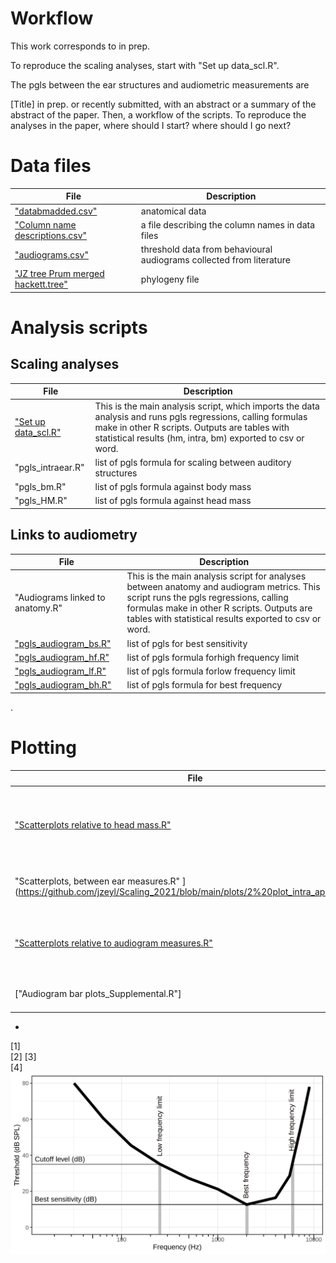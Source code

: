 # Workflow
This work corresponds to in prep.

To reproduce the scaling analyses, start with "Set up data_scl.R".

The pgls between the ear structures and audiometric measurements are 


[Title] in prep. or recently submitted, with an abstract or a summary of the abstract of the paper. Then, a workflow of the scripts. To reproduce the analyses in the paper, where should I start? where should I go next?



# Data files
|File|Description|
|-----|-----|
|["databmadded.csv"](https://github.com/jzeyl/Scaling_2021/blob/main/databmadded.csv)|anatomical data|
|["Column name descriptions.csv"](https://github.com/jzeyl/Scaling_2021/blob/main/Column%20name%20descriptions.csv)|a file describing the column names in data files|
|["audiograms.csv"](https://github.com/jzeyl/Scaling_2021/blob/main/audiograms.csv)|threshold data from behavioural audiograms collected from literature|
|["JZ tree Prum merged hackett.tree"](https://github.com/jzeyl/Scaling_2021/blob/main/JZ%20tree%20Prum%20merged%20hackett.tree)|phylogeny file|

# Analysis scripts
## Scaling analyses

|File|Description|
|-----|-----|
|["Set up data_scl.R"](https://github.com/jzeyl/Scaling_2021/blob/main/Set%20up%20data_scl.R)|This is the main analysis script, which imports the data analysis and runs pgls regressions, calling formulas make in other R scripts. Outputs are tables with statistical results (hm, intra, bm) exported to csv or word.|
|"pgls_intraear.R"|list of pgls formula for scaling between auditory structures|
|"pgls_bm.R"|list of pgls formula against body mass|
|"pgls_HM.R"|list of pgls formula against head mass|

## Links to audiometry

|File|Description|
|-----|-----|
|"Audiograms linked to anatomy.R"|This is the main analysis script for analyses between anatomy and audiogram metrics. This script runs the pgls regressions, calling formulas make in other R scripts. Outputs are tables with statistical results exported to csv or word.|
|["pgls_audiogram_bs.R"](https://github.com/jzeyl/Scaling_2021/blob/main/pgls_audiogram_bs.R)|list of pgls for best sensitivity|
|["pgls_audiogram_hf.R"](https://github.com/jzeyl/Scaling_2021/blob/main/pgls_audiogram_hf.R)|list of pgls formula forhigh frequency limit|
|["pgls_audiogram_lf.R"]((https://github.com/jzeyl/Scaling_2021/blob/main/pgls_audiogram_hf.R))|list of pgls formula forlow frequency limit|
|["pgls_audiogram_bh.R"](https://github.com/jzeyl/Scaling_2021/blob/main/pgls_audiogram_hf.R)|list of pgls formula for best frequency| 

.
                      

# Plotting
|File|Description|
|-----|-----|
 |["Scatterplots relative to head mass.R"  ](https://github.com/jzeyl/Scaling_2021/blob/main/plots/1%20plot%20scatterplots_scl_hm.R)|Plotting of ear measures relative to head mass and body mass|
| "Scatterplots, between ear measures.R"  ](https://github.com/jzeyl/Scaling_2021/blob/main/plots/2%20plot_intra_april%2014.R)|Plotting of ear measure relative to each other|
|["Scatterplots relative to audiogram measures.R"](https://github.com/jzeyl/Scaling_2021/blob/main/plots/3%20plot%20link%20to%20anaomy%20Apr%2013.R)|Plotting of ear measures and audiogram data |
|["Audiogram bar plots_Supplemental.R"]   |Plots for supplemental material|
- 
[1]         
[2] 
[3]        
[4] 
![alt text](Picture1.svg)
<!--![alt text](superorder.png)-->

